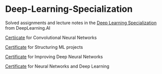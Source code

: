 # Deep-Learning-Specialization
Solved assignments and lecture notes in the [Deep Learning Specialization](https://www.coursera.org/specializations/deep-learning?utm_source=gg&utm_medium=sem&utm_campaign=17-DeepLearning-IN&utm_content=B2C&campaignid=6495527979&adgroupid=73202341370&device=c&keyword=deep%20learning%20specialization&matchtype=e&network=g&devicemodel=&adpostion=&creativeid=381790097712&hide_mobile_promo&gclid=Cj0KCQjwheyUBhD-ARIsAHJNM-OOp6SdniZ7ng746DEii5vcEBGZCXNem2LWOxmqB0LAIYDovzixXlUaAmrjEALw_wcB) from DeepLearning.AI

[Certiicate](https://www.coursera.org/account/accomplishments/verify/ZSAXRDQ3RPNP) for Convolutional Neural Networks

[Certificate](https://www.coursera.org/account/accomplishments/verify/RB7J4LHEWMDA) for Structuring ML projects

[Certificate](https://www.coursera.org/account/accomplishments/verify/2ETP2C2TK8D9) for Improving Deep Neural Networks

[Certificate](https://www.coursera.org/account/accomplishments/verify/WKQDUBENB266) for Neural Networks and Deep Learning
